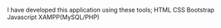 I have developed this application using these tools;
HTML
CSS
Bootstrap
Javascript
XAMPP(MySQL/PHP)
